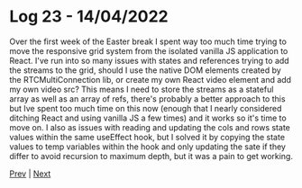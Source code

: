 # Log 23 - 14/04/2022

Over the first week of the Easter break I spent way too much time trying to move the responsive grid system from the isolated vanilla JS application to React. I've run into so many issues with states and references trying to add the streams to the grid, should I use the native DOM elements created by the RTCMultiConnection lib, or create my own React video element and add my own video src? This means I need to store the streams as a stateful array as well as an array of refs, there's probably a better approach to this but Ive spent too much time on this now (enough that I nearly considered ditching React and using vanilla JS a few times) and it works so it's time to move on. I also as issues with reading and updating the cols and rows state values within the same useEffect hook, but I solved it by copying the state values to temp variables within the hook and only updating the sate if they differ to avoid recursion to maximum depth, but it was a pain to get working.

[Prev](05042022.md) | [Next](20042022.md)